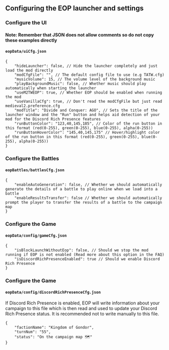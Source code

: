 ## Configuring the EOP launcher and settings

### Configure the UI

#### Note: Remember that JSON does not allow comments so do not copy these examples directly

#### ```eopData/uiCfg.json```

```
{
    "hideLauncher": false, // Hide the launcher completely and just load the mod directly
    "modCfgFile": "", // The default config file to use (e.g TATW.cfg)
    "musicVolume": 15, // The volume level of the background music
    "playBackgroundMusic": false, // Whether music should play automatically when starting the launcher
    "useM2TWEOP": true, // Whether EOP should be enabled when running the mod
    "useVanillaCfg": true, // Don't read the modCfgFile but just read medieval2.preference.cfg
    "modTitle": "Divide and Conquer: AGO", // Sets the title of the launcher window and the "Run" button and helps aid detection of your mod for the Discord Rich Presence features
    "runButtonColor": "123,40,145,185", // Color of the run button in this format (red(0-255), green(0-255), blue(0-255), alpha(0-255))
    "runButtonHoverColor": "145,40,145,175" // Hover/highlight color of the run button in this format (red(0-255), green(0-255), blue(0-255), alpha(0-255))
}
```

### Configure the Battles

#### ```eopBattles/battlesCfg.json```

```
{
    "enableAutoGeneration": false, // Whether we should automatically generate the details of a battle to play online when we load into a battle
    "enableResultsTransfer": false // Whether we should automatically prompt the player to transfer the results of a battle to the campaign map
}
```

### Configure the Game

#### ```eopData/config/gameCfg.json```

```
{
    "isBlockLaunchWithoutEop": false, // Should we stop the mod running if EOP is not enabled (Read more about this option in the FAQ)
    "isDiscordRichPresenceEnabled": true // Should we enable Discord Rich Presence
}
```

### Configure the Game

#### ```eopData/config/discordRichPresenceCfg.json```

If Discord Rich Presence is enabled, EOP will write information about your campaign to this file which is then read and used to update your Discord Rich Presence status.
It is recommended not to write manually to this file.

```
{
    "factionName": "Kingdom of Gondor",
    "turnNum": "55",
    "status": "On the campaign map 🗺️"
}
```